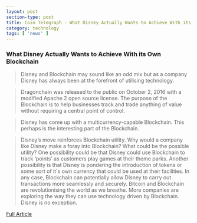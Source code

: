 ```yaml
---
layout: post
section-type: post
title: Coin Telegraph - What Disney Actually Wants to Achieve With its Own Blockchain
category: technology
tags: [ 'news' ]
---
```


### What Disney Actually Wants to Achieve With its Own Blockchain

> Disney and Blockchain may sound like an odd mix but as a company Disney has always been at the forefront of utilising technology.

> Dragonchain was released to the public on October 2, 2016 with a modified Apache 2 open source license. The purpose of the Blockchain is to help businesses track and trade anything of value without requiring a central point of control. 

> Disney has come up with a multicurrency-capable Blockchain. This perhaps is the interesting part of the Blockchain.

> Disney’s move reinforces Blockchain utility. Why would a company like Disney make a foray into Blockchain? What could be the possible utility? One possibility could be that Disney could use Blockchain to track ‘points’ as customers play games at their theme parks. Another possibility is that Disney is pondering the introduction of tokens or some sort of it's own currency that could be used at their facilities. In any case, Blockchain can potentially allow Disney to carry out transactions more seamlessly and securely. Bitcoin and Blockchain are revolutionising the world as we breathe. More companies are exploring the way they can use technology driven by Blockchain. Disney is no exception.

[Full Article](http://dcebrief.com/blockchain-weekly-recap-10-22-2016/)
